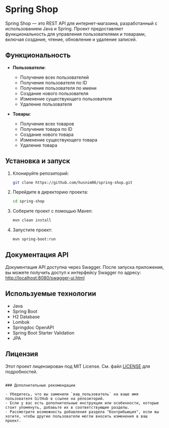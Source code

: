 # Spring Shop

Spring Shop — это REST API для интернет-магазина, разработанный с использованием Java и Spring. Проект предоставляет функциональность для управления пользователями и товарами, включая создание, чтение, обновление и удаление записей.

## Функциональность

- **Пользователи**:
  - Получение всех пользователей
  - Получение пользователя по ID
  - Получение пользователя по имени
  - Создание нового пользователя
  - Изменение существующего пользователя
  - Удаление пользователя

- **Товары**:
  - Получение всех товаров
  - Получение товара по ID
  - Создание нового товара
  - Изменение существующего товара
  - Удаление товара

## Установка и запуск

1. Клонируйте репозиторий:
   ```bash
   git clone https://github.com/husnim06/spring-shop.git
   ```

2. Перейдите в директорию проекта:
   ```bash
   cd spring-shop
   ```

3. Соберите проект с помощью Maven:
   ```bash
   mvn clean install
   ```

4. Запустите проект:
   ```bash
   mvn spring-boot:run
   ```

## Документация API

Документация API доступна через Swagger. После запуска приложения, вы можете получить доступ к интерфейсу Swagger по адресу:
<http://localhost:8080/swagger-ui.html>

## Используемые технологии

- Java
- Spring Boot
- H2 Database
- Lombok
- Springdoc OpenAPI
- Spring Boot Starter Validation
- JPA

## Лицензия

Этот проект лицензирован под MIT License. См. файл [LICENSE](LICENSE) для подробностей.
```

### Дополнительные рекомендации

- Убедитесь, что вы заменили `ваш_пользователь` на ваше имя пользователя GitHub в ссылке на репозиторий.
- Если у вас есть дополнительные инструкции или особенности, которые стоит упомянуть, добавьте их в соответствующие разделы.
- Рассмотрите возможность добавления раздела "Контрибьюция", если вы хотите, чтобы другие пользователи могли вносить изменения в ваш проект.
